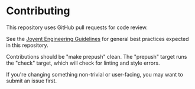 # Contributing

This repository uses GitHub pull requests for code review.

See the [Joyent Engineering
Guidelines](https://github.com/joyent/eng/blob/master/docs/index.md) for general
best practices expected in this repository.

Contributions should be "make prepush" clean. The "prepush" target runs the
"check" target, which will check for linting and style errors.

If you're changing something non-trivial or user-facing, you may want to submit
an issue first.

